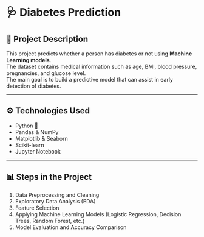 # 🩺 Diabetes Prediction

## 📌 Project Description
This project predicts whether a person has diabetes or not using **Machine Learning models**.  
The dataset contains medical information such as age, BMI, blood pressure, pregnancies, and glucose level.  
The main goal is to build a predictive model that can assist in early detection of diabetes.

---

## ⚙️ Technologies Used
- Python 🐍
- Pandas & NumPy
- Matplotlib & Seaborn
- Scikit-learn
- Jupyter Notebook

---

## 📊 Steps in the Project
1. Data Preprocessing and Cleaning  
2. Exploratory Data Analysis (EDA)  
3. Feature Selection  
4. Applying Machine Learning Models (Logistic Regression, Decision Trees, Random Forest, etc.)  
5. Model Evaluation and Accuracy Comparison  
